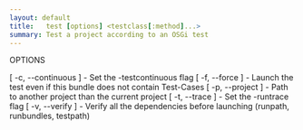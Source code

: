 ```yaml
---
layout: default
title:   test [options] <testclass[:method]...>
summary: Test a project according to an OSGi test 
---
```


OPTIONS

   [ -c, --continuous ]       - Set the -testcontinuous flag
   [ -f, --force ]            - Launch the test even if this bundle does not
                                contain Test-Cases
   [ -p, --project <string> ] - Path to another project than the current project
   [ -t, --trace ]            - Set the -runtrace flag
   [ -v, --verify ]           - Verify all the dependencies before launching
                                (runpath, runbundles, testpath)
